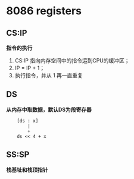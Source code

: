# 8086 registers

## CS:IP  
**指令的执行**
1. CS:IP 指向内存空间中的指令运到CPU的缓冲区；  
2. IP = IP + 1；
3. 执行指令，并从 1 再一直重复

## DS
**从内存中取数据，默认DS为段寄存器**
```
    [ds : x]
        |
        +
    ds << 4 + x
```

## SS:SP
**栈基址和栈顶指针**
